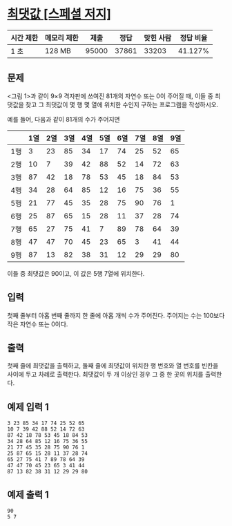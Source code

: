 # [최댓값 [스페셜 저지]](https://www.acmicpc.net/problem/2566)

| 시간 제한 | 메모리 제한 | 제출 | 정답 | 맞힌 사람 | 정답 비율 |
| --- | --- | --- | --- | --- | --- |
| 1 초 | 128 MB | 95000 | 37861 | 33203 | 41.127% |

## 문제

<그림 1>과 같이 9×9 격자판에 쓰여진 81개의 자연수 또는 0이 주어질 때, 이들 중 최댓값을 찾고 그 최댓값이 몇 행 몇 열에 위치한 수인지 구하는 프로그램을 작성하시오.

예를 들어, 다음과 같이 81개의 수가 주어지면

|  | 1열 | 2열 | 3열 | 4열 | 5열 | 6열 | 7열 | 8열 | 9열 |
| --- | --- | --- | --- | --- | --- | --- | --- | --- | --- |
| 1행 | 3 | 23 | 85 | 34 | 17 | 74 | 25 | 52 | 65 |
| 2행 | 10 | 7 | 39 | 42 | 88 | 52 | 14 | 72 | 63 |
| 3행 | 87 | 42 | 18 | 78 | 53 | 45 | 18 | 84 | 53 |
| 4행 | 34 | 28 | 64 | 85 | 12 | 16 | 75 | 36 | 55 |
| 5행 | 21 | 77 | 45 | 35 | 28 | 75 | 90 | 76 | 1 |
| 6행 | 25 | 87 | 65 | 15 | 28 | 11 | 37 | 28 | 74 |
| 7행 | 65 | 27 | 75 | 41 | 7 | 89 | 78 | 64 | 39 |
| 8행 | 47 | 47 | 70 | 45 | 23 | 65 | 3 | 41 | 44 |
| 9행 | 87 | 13 | 82 | 38 | 31 | 12 | 29 | 29 | 80 |

이들 중 최댓값은 90이고, 이 값은 5행 7열에 위치한다.

## 입력

첫째 줄부터 아홉 번째 줄까지 한 줄에 아홉 개씩 수가 주어진다. 주어지는 수는 100보다 작은 자연수 또는 0이다.

## 출력

첫째 줄에 최댓값을 출력하고, 둘째 줄에 최댓값이 위치한 행 번호와 열 번호를 빈칸을 사이에 두고 차례로 출력한다. 최댓값이 두 개 이상인 경우 그 중 한 곳의 위치를 출력한다.

## 예제 입력 1

```
3 23 85 34 17 74 25 52 65
10 7 39 42 88 52 14 72 63
87 42 18 78 53 45 18 84 53
34 28 64 85 12 16 75 36 55
21 77 45 35 28 75 90 76 1
25 87 65 15 28 11 37 28 74
65 27 75 41 7 89 78 64 39
47 47 70 45 23 65 3 41 44
87 13 82 38 31 12 29 29 80

```

## 예제 출력 1

```
90
5 7
```
